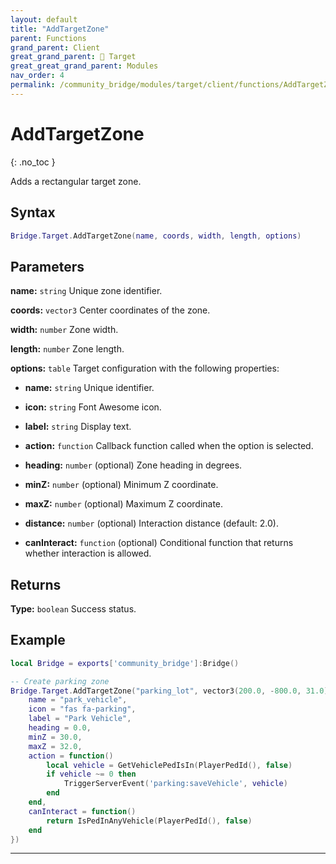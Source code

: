 ```yaml
---
layout: default
title: "AddTargetZone"
parent: Functions
grand_parent: Client
great_grand_parent: 🎯 Target
great_great_grand_parent: Modules
nav_order: 4
permalink: /community_bridge/modules/target/client/functions/AddTargetZone/
---
```


# AddTargetZone
{: .no_toc }

Adds a rectangular target zone.

## Syntax

```lua
Bridge.Target.AddTargetZone(name, coords, width, length, options)
```

## Parameters

**name:** `string`
Unique zone identifier.

**coords:** `vector3`
Center coordinates of the zone.

**width:** `number`
Zone width.

**length:** `number`
Zone length.

**options:** `table`
Target configuration with the following properties:

- **name:** `string`
  Unique identifier.

- **icon:** `string`
  Font Awesome icon.

- **label:** `string`
  Display text.

- **action:** `function`
  Callback function called when the option is selected.

- **heading:** `number` (optional)
  Zone heading in degrees.

- **minZ:** `number` (optional)
  Minimum Z coordinate.

- **maxZ:** `number` (optional)
  Maximum Z coordinate.

- **distance:** `number` (optional)
  Interaction distance (default: 2.0).

- **canInteract:** `function` (optional)
  Conditional function that returns whether interaction is allowed.

## Returns

**Type:** `boolean`
Success status.

## Example

```lua
local Bridge = exports['community_bridge']:Bridge()

-- Create parking zone
Bridge.Target.AddTargetZone("parking_lot", vector3(200.0, -800.0, 31.0), 10.0, 15.0, {
    name = "park_vehicle",
    icon = "fas fa-parking",
    label = "Park Vehicle",
    heading = 0.0,
    minZ = 30.0,
    maxZ = 32.0,
    action = function()
        local vehicle = GetVehiclePedIsIn(PlayerPedId(), false)
        if vehicle ~= 0 then
            TriggerServerEvent('parking:saveVehicle', vehicle)
        end
    end,
    canInteract = function()
        return IsPedInAnyVehicle(PlayerPedId(), false)
    end
})
```

---